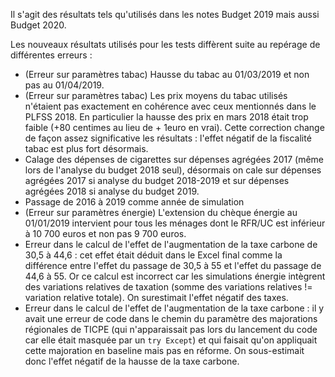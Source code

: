 Il s'agit des résultats tels qu'utilisés dans les notes Budget 2019 mais aussi Budget 2020.

Les nouveaux résultats utilisés pour les tests diffèrent suite au repérage de différentes erreurs :

  - (Erreur sur paramètres tabac) Hausse du tabac au 01/03/2019 et non pas au 01/04/2019.
  - (Erreur sur paramètres tabac) Les prix moyens du tabac utilisés n'étaient pas exactement en cohérence avec ceux mentionnés dans le PLFSS 2018. En particulier la hausse des prix en mars 2018 était trop faible (+80 centimes au lieu de + 1euro en vrai). Cette correction change de façon assez significative les résultats : l'effet négatif de la fiscalité tabac est plus fort désormais.
  - Calage des dépenses de cigarettes sur dépenses agrégées 2017 (même lors de l'analyse du budget 2018 seul), désormais on cale sur dépenses agrégées 2017 si analyse du budget 2018-2019 et sur dépenses agrégées 2018 si analyse du budget 2019.
  - Passage de 2016 à 2019 comme année de simulation
  - (Erreur sur paramètres énergie) L'extension du chèque énergie au 01/01/2019 intervient pour tous les ménages dont le RFR/UC est inférieur à 10 700 euros et non pas 9 700 euros.
  - Erreur dans le calcul de l'effet de l'augmentation de la taxe carbone de 30,5 à 44,6 :
  cet effet était déduit dans le Excel final comme la différence entre l'effet du passage de 30,5 à 55 et l'effet du passage de 44,6 à 55. Or ce calcul est incorrect car les simulations énergie intègrent des variations relatives de taxation (somme des variations relatives != variation relative totale). On surestimait l'effet négatif des taxes.
  - Erreur dans le calcul de l'effet de l'augmentation de la taxe carbone : il y avait une erreur de code dans le chemin du paramètre des majorations régionales de TICPE (qui n'apparaissait pas lors du lancement du code car elle était masquée par un `try Except`) et qui faisait qu'on appliquait cette majoration en baseline mais pas en réforme. On sous-estimait donc l'effet négatif de la hausse de la taxe carbone.
